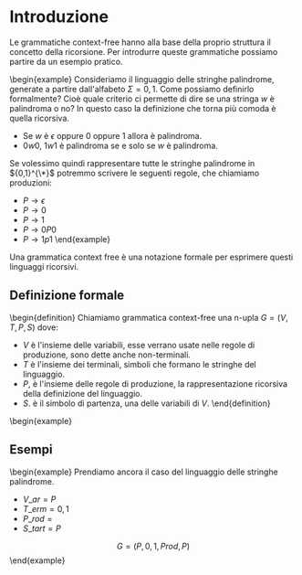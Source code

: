 # Introduzione

Le grammatiche context-free hanno alla base della proprio struttura il concetto della ricorsione. Per introdurre queste grammatiche possiamo partire da un esempio pratico. 

\begin{example}
Consideriamo il linguaggio delle stringhe palindrome, generate a partire dall'alfabeto $\Sigma={0,1}$. Come possiamo definirlo formalmente? Cioè quale criterio ci permette di dire se una stringa $w$ è palindroma o no? In questo caso la definizione che torna più comoda è quella ricorsiva.

* Se $w$ è $\epsilon$ oppure $0$ oppure $1$ allora è palindroma.
* $0w0$, $1w1$ è palindroma se e solo se $w$ è palindroma.

Se volessimo quindi rappresentare tutte le stringhe palindrome in ${0,1}^{\*}$ potremmo scrivere le seguenti regole, che chiamiamo produzioni:
* $P \to \epsilon$
* $P \to 0$
* $P \to 1$
* $P \to 0P0$
* $P \to 1p1$
\end{example}

Una grammatica context free è una notazione formale per esprimere questi linguaggi ricorsivi.

## Definizione formale

\begin{definition}
Chiamiamo grammatica context-free una n-upla $G=(V,T,P,S)$ dove:

* $V$ è l'insieme delle variabili, esse verrano usate nelle regole di produzione, sono dette anche non-terminali.
* $T$ è l'insieme dei terminali, simboli che formano le stringhe del linguaggio.
* $P$, è l'insieme delle regole di produzione, la rappresentazione ricorsiva della definizione del linguaggio.
* $S$. è il simbolo di partenza, una delle variabili di $V$.
\end{definition}

\begin{example}

## Esempi

\begin{example}
Prendiamo ancora il caso del linguaggio delle stringhe palindrome.

* $V\_{ar} = {P}$
* $T\_{erm} = {0,1}$
* $P\_{rod} = {}$
* $S\_{tart} = P$

$$G=({P},{0,1},Prod,P)$$
\end{example}

